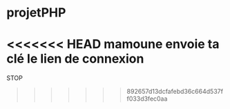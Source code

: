 # projetPHP

<<<<<<< HEAD
mamoune envoie ta clé le lien de connexion
=======
STOP
>>>>>>> 892657d13dcfafebd36c664d537ff033d3fec0aa
